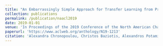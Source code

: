 ```yaml
---
title: "An Embarrassingly Simple Approach for Transfer Learning from Pretrained Language Models"
collection: publications
permalink: /publication/naacl2019
date: 2019-01-01
venue: 'In Proceedings of the 2019 Conference of the North American Chapter of the Association for Computational Linguistics: Human Language Technologies, Volume 2 (Short Papers)'
paperurl: 'https://www.aclweb.org/anthology/N19-1213'
citation: 'Alexandra Chronopoulou, Christos Baziotis, Alexandros Potamianos. (2019). 3(3).'
---
```

